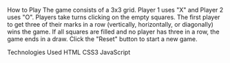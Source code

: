 How to Play
The game consists of a 3x3 grid.
Player 1 uses "X" and Player 2 uses "O".
Players take turns clicking on the empty squares.
The first player to get three of their marks in a row (vertically, horizontally, or diagonally) wins the game.
If all squares are filled and no player has three in a row, the game ends in a draw.
Click the "Reset" button to start a new game.

Technologies Used
HTML
CSS3
JavaScript

